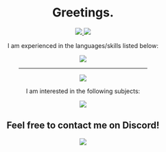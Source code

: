 <div id="header" align="center">
  <h1>Greetings.</h1>
  <div id="badges">
    <a href="https://www.linkedin.com/in/37743-yibg">
      <img src="https://img.shields.io/static/v1?style=for-the-badge&logo=linkedin&label=LinkedIn&labelColor=blue&message=Yousef%20Gomaa&color=gray"/>
    <a href="https://app.datacamp.com/profile/yousefgomaa">
      <img src="https://img.shields.io/static/v1?style=for-the-badge&logo=datacamp&label=DataCamp&labelColor=white&message=Yousef%20Gomaa&color=gray"/>
    </a>
  </div>
  <div id="languages">
    <p>I am experienced in the languages/skills listed below:</p>
    <a href="#"><img src="https://skillicons.dev/icons?i=godot,cpp,cs,c,r,py,vim,linux,bash,matlab,git,arduino,dotnet,html,css&perline=5"/>
    </a>
  </div>
  <hr width=300>
  <div id="stats">
      <a href="#">
        <img src="https://github-readme-stats.vercel.app/api/top-langs/?username=37743&theme=tokyonight&layout=donut"/>
      </a>
  </div>
  <div id="languages">
    <p>I am interested in the following subjects:</p>
    <a href="#">
      <img src="https://skillicons.dev/icons?i=mysql,godot,js,java,kotlin,rust,php"/>
    </a>
  </div>
  <div>
    <h2> Feel free to contact me on Discord!</h2>
    <a href="#">
      <img src="https://img.shields.io/static/v1?style=for-the-badge&logo=discord&label=Discord&labelColor=white&message=37743&color=gray"/>
    </a>
  </div>
</div>
